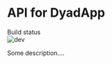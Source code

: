 # API for DyadApp 
Build status\
![dev](https://github.com/anderstofte/DyadApp.API/workflows/dev/badge.svg)

Some description....
